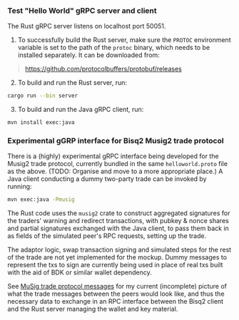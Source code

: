 ### Test "Hello World" gRPC server and client

The Rust gRPC server listens on localhost port 50051.

1. To successfully build the Rust server, make sure the `PROTOC` environment variable is set to the path of the `protoc`
   binary, which needs to be installed separately. It can be downloaded from:

> https://github.com/protocolbuffers/protobuf/releases

2. To build and run the Rust server, run:

```sh
cargo run --bin server
```

3. To build and run the Java gRPC client, run:

```sh
mvn install exec:java
```

### Experimental gGRP interface for Bisq2 Musig2 trade protocol

There is a (highly) experimental gRPC interface being developed for the Musig2 trade protocol, currently bundled in the
same `helloworld.proto` file as the above. (TODO: Organise and move to a more appropriate place.) A Java client
conducting a dummy two-party trade can be invoked by running:

```sh
mvn exec:java -Pmusig
```

The Rust code uses the `musig2` crate to construct aggregated signatures for the traders' warning and redirect
transactions, with pubkey & nonce shares and partial signatures exchanged with the Java client, to pass them back in as
fields of the simulated peer's RPC requests, setting up the trade.

The adaptor logic, swap transaction signing and simulated steps for the rest of the trade are not yet implemented for
the mockup. Dummy messages to represent the txs to sign are currently being used in place of real txs built with the aid
of BDK or similar wallet dependency.

See [MuSig trade protocol messages](musig-trade-protocol-messages.txt) for my current (incomplete) picture of what the
trade messages between the peers would look like, and thus the necessary data to exchange in an RPC interface between
the Bisq2 client and the Rust server managing the wallet and key material.
